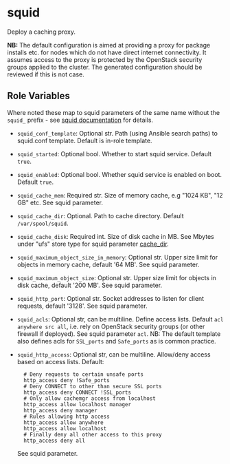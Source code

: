 # squid

Deploy a caching proxy.

**NB:** The default configuration is aimed at providing a proxy for package installs etc. for
nodes which do not have direct internet connectivity. It assumes access to the proxy is protected
by the OpenStack security groups applied to the cluster. The generated configuration should be
reviewed if this is not case.

## Role Variables

Where noted these map to squid parameters of the same name without the `squid_` prefix - see [squid documentation](https://www.squid-cache.org/Doc/config) for details.

- `squid_conf_template`: Optional str. Path (using Ansible search paths) to squid.conf template. Default is in-role template.
- `squid_started`: Optional bool. Whether to start squid service. Default `true`.
- `squid_enabled`: Optional bool. Whether squid service is enabled on boot. Default `true`.
- `squid_cache_mem`: Required str. Size of memory cache, e.g "1024 KB", "12 GB" etc. See squid parameter.
- `squid_cache_dir`: Optional. Path to cache directory. Default `/var/spool/squid`.
- `squid_cache_disk`: Required int. Size of disk cache in MB. See Mbytes under "ufs" store type for squid parameter [cache_dir](https://www.squid-cache.org/Doc/config/cache_dir/).
- `squid_maximum_object_size_in_memory`: Optional str. Upper size limit for objects in memory cache, default '64 MB'. See squid parameter.
- `squid_maximum_object_size`: Optional str. Upper size limit for objects in disk cache, default '200 MB'. See squid parameter.
- `squid_http_port`: Optional str. Socket addresses to listen for client requests, default '3128'. See squid parameter.
- `squid_acls`: Optional str, can be multiline. Define access lists. Default `acl anywhere src all`, i.e. rely on OpenStack security groups (or other firewall if deployed). See squid parameter `acl`. NB: The default template also defines acls for `SSL_ports` and `Safe_ports` as is common practice.
- `squid_http_access`: Optional str, can be multiline. Allow/deny access based on access lists. Default:

        # Deny requests to certain unsafe ports
        http_access deny !Safe_ports
        # Deny CONNECT to other than secure SSL ports
        http_access deny CONNECT !SSL_ports
        # Only allow cachemgr access from localhost
        http_access allow localhost manager
        http_access deny manager
        # Rules allowing http access
        http_access allow anywhere
        http_access allow localhost
        # Finally deny all other access to this proxy
        http_access deny all
        
  See squid parameter.

